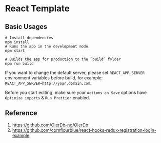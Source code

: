 # React Template

## Basic Usages

```shell
# Install dependencies
npm install
# Runs the app in the development mode
npm start

# Builds the app for production to the `build` folder
npm run build
```

If you want to change the default server, please set `REACT_APP_SERVER` environment variables before build,
for example: `REACT_APP_SERVER=http://your.domain.com`.

Before you start editing, make sure your `Actions on Save` options have `Optimize imports` & `Run Prettier` enabled.

## Reference

1. https://github.com/OIerDb-ng/OIerDb
2. https://github.com/cornflourblue/react-hooks-redux-registration-login-example
